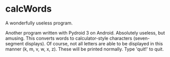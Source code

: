 # calcWords
A wonderfully useless program.

Another program written with Pydroid 3 on Android. Absolutely useless, but amusing.
This converts words to calculator-style characters (seven-segment displays). Of course, not all letters are able to be displayed in this manner (k, m, v, w, x, z). 
These will be printed normally.
Type 'quit!' to quit.

